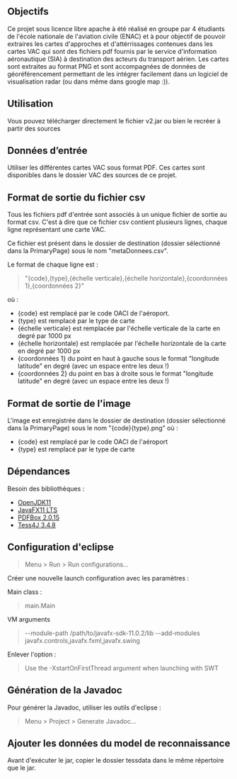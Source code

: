 ## Objectifs
Ce projet sous licence libre apache à été réalisé en groupe par 4 étudiants de l'école nationale de l'aviation civile (ENAC) et à pour objectif de pouvoir extraires les cartes d'approches et d'attérrissages contenues dans les cartes VAC qui sont des fichiers pdf fournis par le service d'information aéronautique (SIA) à destination des acteurs du transport aérien. 
Les cartes sont extraites au format PNG et sont accompagnées de données de géoréférencement permettant de les intégrer facilement dans un logiciel de visualisation radar (ou dans même dans google map :)).

## Utilisation
Vous pouvez télécharger directement le fichier v2.jar ou bien le recréer à partir des sources

## Données d’entrée
Utiliser les différentes cartes VAC sous format PDF. Ces cartes sont disponibles dans le dossier VAC des sources de ce projet.

## Format de sortie du fichier csv
Tous les fichiers pdf d'entrée sont associés à un unique fichier de sortie au format csv. C'est à dire que ce fichier csv contient plusieurs lignes, chaque ligne représentant une carte VAC.

Ce fichier est présent dans le dossier de destination (dossier sélectionné dans la PrimaryPage) sous le nom "metaDonnees.csv".

Le format de chaque ligne est :

>"{code},{type},{échelle verticale},{échelle horizontale},{coordonnées 1},{coordonnées 2}" 

où :

* {code} est remplacé par le code OACI de l'aéroport.
* {type} est remplacé par le type de carte
* {échelle verticale} est remplacée par l'échelle verticale de la carte en degré par 1000 px
* {échelle horizontale} est remplacée par l'échelle horizontale de la carte en degré par 1000 px
* {coordonnées 1} du point en haut à gauche sous le format "longitude latitude" en degré (avec un espace entre les deux !)
* {coordonnées 2} du point en bas à droite sous le format "longitude latitude" en degré (avec un espace entre les deux !)

## Format de sortie de l'image
L'image est enregistrée dans le dossier de destination (dossier sélectionné dans la PrimaryPage) sous le nom "{code}{type}.png" où :

* {code} est remplacé par le code OACI de l'aéroport
* {type} est remplacé par le type de carte

## Dépendances
Besoin des bibliothèques :
* <a href ="https://openjdk.java.net/">OpenJDK11</a>
* <a href ="https://gluonhq.com/products/javafx/">JavaFX11 LTS</a>
* <a href ="https://pdfbox.apache.org/download.cgi">PDFBox 2.0.15</a>
* <a href ="https://sourceforge.net/projects/tess4j/files/tess4j/3.4.8/">Tess4J 3.4.8</a>

## Configuration d'eclipse

> Menu > Run > Run configurations...

Créer une nouvelle launch configuration avec les paramètres :

Main class :
>main.Main

VM arguments 
> --module-path /path/to/javafx-sdk-11.0.2/lib --add-modules javafx.controls,javafx.fxml,javafx.swing

Enlever l'option : 
> Use the -XstartOnFirstThread argument when launching with SWT

## Génération de la Javadoc
Pour générer la Javadoc, utiliser les outils d'eclipse :

> Menu > Project > Generate Javadoc...

## Ajouter les données du model de reconnaissance
Avant d'exécuter le jar, copier le dossier tessdata dans le même répertoire que le jar.
